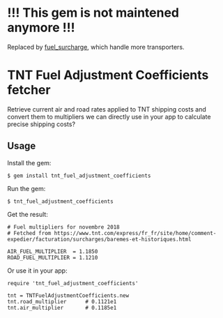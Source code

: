 # !!! This gem is not maintened anymore !!!

Replaced by [fuel_surcharge](https://github.com/levups/fuel_surcharge), which handle more transporters.

# TNT Fuel Adjustment Coefficients fetcher

Retrieve current air and road rates applied to TNT shipping costs and
convert them to multipliers we can directly use in your app to calculate
precise shipping costs?

## Usage

Install the gem:

    $ gem install tnt_fuel_adjustment_coefficients

Run the gem:

    $ tnt_fuel_adjustment_coefficients

Get the result:

    # Fuel multipliers for novembre 2018
    # Fetched from https://www.tnt.com/express/fr_fr/site/home/comment-expedier/facturation/surcharges/baremes-et-historiques.html

    AIR_FUEL_MULTIPLIER  = 1.1850
    ROAD_FUEL_MULTIPLIER = 1.1210

Or use it in your app:

    require 'tnt_fuel_adjustment_coefficients'

    tnt = TNTFuelAdjustmentCoefficients.new
    tnt.road_multiplier      # 0.1121e1
    tnt.air_multiplier       # 0.1185e1
